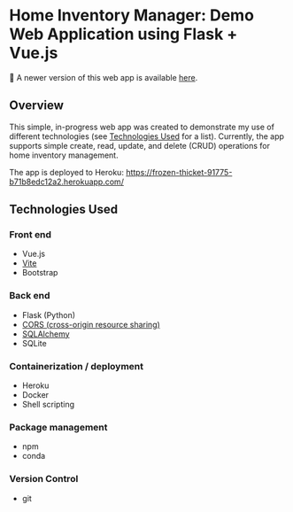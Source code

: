 # Home Inventory Manager: Demo Web Application using Flask + Vue.js

:rotating_light: A newer version of this web app is available [here](https://github.com/zmudge3/inventory-app-rails-vue).

## Overview
This simple, in-progress web app was created to demonstrate my use of different technologies (see [Technologies Used](#technologies-used) for a list). Currently, the app supports simple create, read, update, and delete (CRUD) operations for home inventory management.

The app is deployed to Heroku: https://frozen-thicket-91775-b71b8edc12a2.herokuapp.com/

## Technologies Used
### Front end
- Vue.js
- [Vite](https://vitejs.dev/)
- Bootstrap
### Back end
- Flask (Python)
- [CORS (cross-origin resource sharing)](https://flask-cors.readthedocs.io/en/latest/)
- [SQLAlchemy](https://flask-sqlalchemy.palletsprojects.com/en/3.0.x/)
- SQLite
### Containerization / deployment
- Heroku
- Docker
- Shell scripting
### Package management
- npm
- conda
### Version Control
- git
